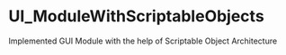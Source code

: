 # UI_ModuleWithScriptableObjects
 Implemented GUI Module with the help of Scriptable Object Architecture
